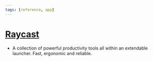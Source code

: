 ```yaml
---
tags: [reference, app]
---
```


# [Raycast](https://www.raycast.com/)

- A collection of powerful productivity tools all within an extendable launcher. Fast, ergonomic and reliable.